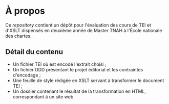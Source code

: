 # À propos

Ce _repository_ contient un dépôt pour l'évaluation des cours de TEI et d'XSLT dispensés en deuxième année de Master TNAH à l'École nationale des chartes.

## Détail du contenu

- Un fichier TEI où est encodé l'extrait choisi ;
- Un fichier ODD présentant le projet éditorial et les contraintes d'encodage ;
- Une feuille de style rédigée en XSLT servant à transformer le document TEI ;
- Un dossier contenant le résultat de la transformation en HTML, correspondant à un site web.
